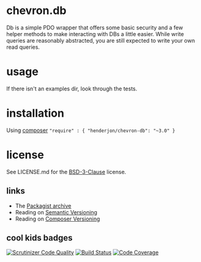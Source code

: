 # chevron.db

Db is a simple PDO wrapper that offers some basic security and a few
helper methods to make interacting with DBs a little easier. While write queries
are reasonably abstracted, you are still expected to write your own read
queries.

# usage

If there isn't an examples dir, look through the tests.

# installation

Using [composer](http://getcomposer.org/) `"require" : { "henderjon/chevron-db": "~3.0" }`

# license

See LICENSE.md for the [BSD-3-Clause](http://opensource.org/licenses/BSD-3-Clause) license.

## links

  - The [Packagist archive](https://packagist.org/packages/henderjon/chevron-db)
  - Reading on [Semantic Versioning](http://semver.org/)
  - Reading on [Composer Versioning](https://getcomposer.org/doc/01-basic-usage.md#package-versions)

## cool kids badges

[![Scrutinizer Code Quality](https://scrutinizer-ci.com/g/henderjon/chevron.db/badges/quality-score.png?b=master)](https://scrutinizer-ci.com/g/henderjon/chevron.db/?branch=master)
[![Build Status](https://scrutinizer-ci.com/g/henderjon/chevron.db/badges/build.png?b=master)](https://scrutinizer-ci.com/g/henderjon/chevron.db/build-status/master)
[![Code Coverage](https://scrutinizer-ci.com/g/henderjon/chevron.db/badges/coverage.png?b=master)](https://scrutinizer-ci.com/g/henderjon/chevron.db/?branch=master)





